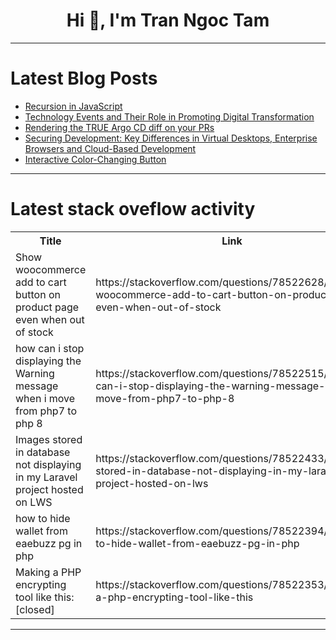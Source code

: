 <h1 align="center">Hi 👋, I'm Tran Ngoc Tam</h1>

---

# Latest Blog Posts 
<!-- BLOG-POST-LIST:START -->
- [Recursion in JavaScript](https://dev.to/shehzadhussain/recursion-in-javascript-2kh3)
- [Technology Events and Their Role in Promoting Digital Transformation](https://dev.to/ajaytie/technology-events-and-their-role-in-promoting-digital-transformation-13hb)
- [Rendering the TRUE Argo CD diff on your PRs](https://dev.to/dag-andersen/rendering-the-true-argo-cd-diff-on-your-prs-10bk)
- [Securing Development: Key Differences in Virtual Desktops, Enterprise Browsers and Cloud-Based Development](https://dev.to/loransha256/securing-development-key-differences-in-virtual-desktops-enterprise-browsers-and-cloud-based-development-19dp)
- [Interactive Color-Changing Button](https://dev.to/megha_sangapur_98205768ca/interactive-color-changing-button-5fil)
<!-- BLOG-POST-LIST:END -->

---

# Latest stack oveflow activity
<table>
  <tr><th>Title</th><th>Link</th></tr>
  <!-- STACKOVERFLOW:START --><tr><td>Show woocommerce add to cart button on product page even when out of stock</td><td>https://stackoverflow.com/questions/78522628/show-woocommerce-add-to-cart-button-on-product-page-even-when-out-of-stock</td></tr><tr><td>how can i stop displaying the Warning message when i move from php7 to php 8</td><td>https://stackoverflow.com/questions/78522515/how-can-i-stop-displaying-the-warning-message-when-i-move-from-php7-to-php-8</td></tr><tr><td>Images stored in database not displaying in my Laravel project hosted on LWS</td><td>https://stackoverflow.com/questions/78522433/images-stored-in-database-not-displaying-in-my-laravel-project-hosted-on-lws</td></tr><tr><td>how to hide wallet from eaebuzz pg in php</td><td>https://stackoverflow.com/questions/78522394/how-to-hide-wallet-from-eaebuzz-pg-in-php</td></tr><tr><td>Making a PHP encrypting tool like this: [closed]</td><td>https://stackoverflow.com/questions/78522353/making-a-php-encrypting-tool-like-this</td></tr><!-- STACKOVERFLOW:END -->
</table>

---



